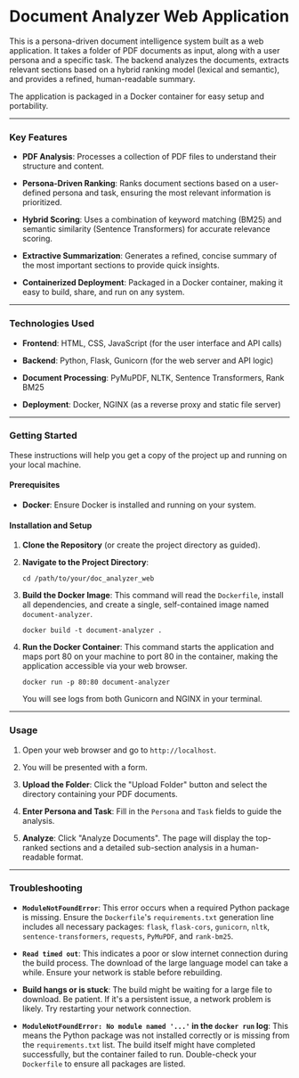 # Document Analyzer Web Application

This is a persona-driven document intelligence system built as a web application. It takes a folder of PDF documents as input, along with a user persona and a specific task. The backend analyzes the documents, extracts relevant sections based on a hybrid ranking model (lexical and semantic), and provides a refined, human-readable summary.

The application is packaged in a Docker container for easy setup and portability.

***

### Key Features

* **PDF Analysis**: Processes a collection of PDF files to understand their structure and content.

* **Persona-Driven Ranking**: Ranks document sections based on a user-defined persona and task, ensuring the most relevant information is prioritized.

* **Hybrid Scoring**: Uses a combination of keyword matching (BM25) and semantic similarity (Sentence Transformers) for accurate relevance scoring.

* **Extractive Summarization**: Generates a refined, concise summary of the most important sections to provide quick insights.

* **Containerized Deployment**: Packaged in a Docker container, making it easy to build, share, and run on any system.

***

### Technologies Used

* **Frontend**: HTML, CSS, JavaScript (for the user interface and API calls)

* **Backend**: Python, Flask, Gunicorn (for the web server and API logic)

* **Document Processing**: PyMuPDF, NLTK, Sentence Transformers, Rank BM25

* **Deployment**: Docker, NGINX (as a reverse proxy and static file server)

***

### Getting Started

These instructions will help you get a copy of the project up and running on your local machine.

#### Prerequisites

* **Docker**: Ensure Docker is installed and running on your system.

#### Installation and Setup

1.  **Clone the Repository** (or create the project directory as guided).

2.  **Navigate to the Project Directory**:

    ```
    cd /path/to/your/doc_analyzer_web
    ```

3.  **Build the Docker Image**: This command will read the `Dockerfile`, install all dependencies, and create a single, self-contained image named `document-analyzer`.

    ```
    docker build -t document-analyzer .
    ```

4.  **Run the Docker Container**: This command starts the application and maps port 80 on your machine to port 80 in the container, making the application accessible via your web browser.

    ```
    docker run -p 80:80 document-analyzer
    ```

    You will see logs from both Gunicorn and NGINX in your terminal.

***

### Usage

1.  Open your web browser and go to `http://localhost`.

2.  You will be presented with a form.

3.  **Upload the Folder**: Click the "Upload Folder" button and select the directory containing your PDF documents.

4.  **Enter Persona and Task**: Fill in the `Persona` and `Task` fields to guide the analysis.

5.  **Analyze**: Click "Analyze Documents". The page will display the top-ranked sections and a detailed sub-section analysis in a human-readable format.

***

### Troubleshooting

* **`ModuleNotFoundError`**: This error occurs when a required Python package is missing. Ensure the `Dockerfile`'s `requirements.txt` generation line includes all necessary packages: `flask`, `flask-cors`, `gunicorn`, `nltk`, `sentence-transformers`, `requests`, `PyMuPDF`, and `rank-bm25`.

* **`Read timed out`**: This indicates a poor or slow internet connection during the build process. The download of the large language model can take a while. Ensure your network is stable before rebuilding.

* **Build hangs or is stuck**: The build might be waiting for a large file to download. Be patient. If it's a persistent issue, a network problem is likely. Try restarting your network connection.

* **`ModuleNotFoundError: No module named '...'` in the `docker run` log**: This means the Python package was not installed correctly or is missing from the `requirements.txt` list. The build itself might have completed successfully, but the container failed to run. Double-check your `Dockerfile` to ensure all packages are listed.
